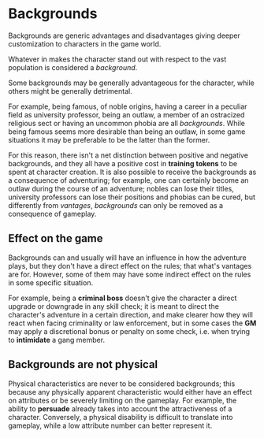 # Backgrounds

Backgrounds are generic advantages and disadvantages giving 
deeper customization to characters in the game world. 

Whatever in makes the character stand out with respect to the vast
population is considered a *background*.

Some backgrounds may be generally advantageous for the character,
while others might be generally detrimental. 

For example, being famous, of noble origins, 
having a career in a peculiar field as university professor,
being an outlaw, a member of an ostracized
religious sect or having an uncommon phobia are all *backgrounds*. 
While being famous seems more desirable than being an outlaw,
in some game situations it may be preferable to be the latter than
the former. 

For this reason, there isn't a net distinction between positive
and negative backgrounds, and they all have a positive cost in 
**training tokens** to be spent at character creation. It is also
possible to receive the backgrounds as a consequence of adventuring;
for example, one can certainly become an outlaw during the course 
of an adventure; nobles can lose their titles, university professors
can lose their positions and phobias can be cured, but differently from
*vantages*, *backgrounds* can only be removed as a consequence of
gameplay.

## Effect on the game

Backgrounds can and usually will have an influence in how the adventure plays,
but they don't have a direct effect on the rules; that what's
vantages are for. However, some of them may have
some indirect effect on the rules in some specific situation. 

For example, being a **criminal boss** doesn't give the character a direct upgrade
or downgrade in any skill check; it is meant to direct the character's adventure 
in a certain direction, and make clearer how they will react when facing
criminality or law enforcement, but in some cases the **GM** may apply a
discretional bonus or penalty on some check, i.e. when trying to
**intimidate** a gang member.

## Backgrounds are not physical

Physical characteristics are never to be considered backgrounds; this
because any physically apparent characteristic would either have an
effect on attributes or be severely limiting on the gameplay. For example,
the ability to **persuade** already takes into account the attractiveness
of a character. Conversely, a physical disability is difficult to translate
into gameplay, while a low attribute number can better represent it.
